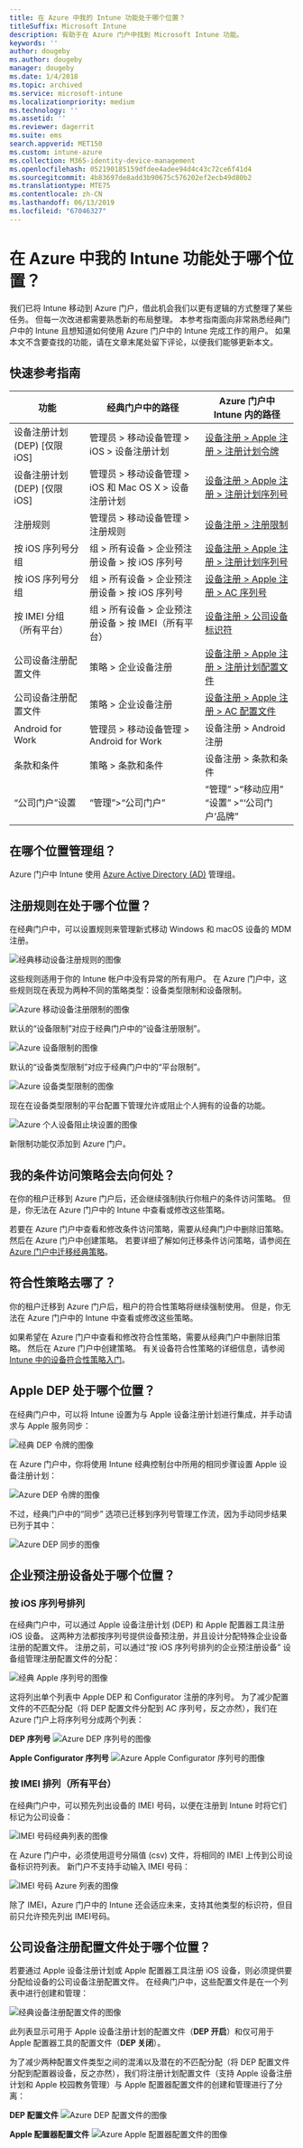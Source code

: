 ```yaml
---
title: 在 Azure 中我的 Intune 功能处于哪个位置？
titleSuffix: Microsoft Intune
description: 有助于在 Azure 门户中找到 Microsoft Intune 功能。
keywords: ''
author: dougeby
ms.author: dougeby
manager: dougeby
ms.date: 1/4/2018
ms.topic: archived
ms.service: microsoft-intune
ms.localizationpriority: medium
ms.technology: ''
ms.assetid: ''
ms.reviewer: dagerrit
ms.suite: ems
search.appverid: MET150
ms.custom: intune-azure
ms.collection: M365-identity-device-management
ms.openlocfilehash: 052190185159dfdee4adee94d4c43c72ce6f41d4
ms.sourcegitcommit: 4b83697de8add3b90675c576202ef2ecb49d80b2
ms.translationtype: MTE75
ms.contentlocale: zh-CN
ms.lasthandoff: 06/13/2019
ms.locfileid: "67046327"
---
```

# <a name="where-did-my-intune-feature-go-in-azure"></a>在 Azure 中我的 Intune 功能处于哪个位置？
我们已将 Intune 移动到 Azure 门户，借此机会我们以更有逻辑的方式整理了某些任务。 但每一次改进都需要熟悉新的布局整理。 本参考指南面向非常熟悉经典门户中的 Intune 且想知道如何使用 Azure 门户中的 Intune 完成工作的用户。 如果本文不含要查找的功能，请在文章末尾处留下评论，以便我们能够更新本文。
## <a name="quick-reference-guide"></a>快速参考指南

|功能 |经典门户中的路径|Azure 门户中 Intune 内的路径|
|------------|---------------|---------------|
|设备注册计划 (DEP) [仅限 iOS]|管理员 > 移动设备管理 > iOS > 设备注册计划|[设备注册 > Apple 注册 > 注册计划令牌](#where-did-apple-dep-go) |
|设备注册计划 (DEP) [仅限 iOS]| 管理员 > 移动设备管理 > iOS 和 Mac OS X > 设备注册计划 |[设备注册 > Apple 注册 > 注册计划序列号](#where-did-apple-dep-go) |
|注册规则 |管理员 > 移动设备管理 > 注册规则|[设备注册 > 注册限制](#where-did-enrollment-rules-go) |
|按 iOS 序列号分组 |组 > 所有设备 > 企业预注册设备 > 按 iOS 序列号|[设备注册 > Apple 注册 > 注册计划序列号](#where-did-corporate-pre-enrolled-devices-go) |
|按 iOS 序列号分组 |组 > 所有设备 > 企业预注册设备 > 按 iOS 序列号| [设备注册 > Apple 注册 > AC 序列号](#where-did-corporate-pre-enrolled-devices-go)|
|按 IMEI 分组（所有平台）| 组 > 所有设备 > 企业预注册设备 > 按 IMEI（所有平台） | [设备注册 > 公司设备标识符](#by-imei-all-platforms)|
| 公司设备注册配置文件| 策略 > 企业设备注册 | [设备注册 > Apple 注册 > 注册计划配置文件](#where-did-corporate-pre-enrolled-devices-go) |
| 公司设备注册配置文件 | 策略 > 企业设备注册 | [设备注册 > Apple 注册 > AC 配置文件](#where-did-corporate-pre-enrolled-devices-go) |
| Android for Work | 管理员 > 移动设备管理 > Android for Work | 设备注册 > Android 注册 |
| 条款和条件 | 策略 > 条款和条件 | 设备注册 > 条款和条件 |
“公司门户”设置|“管理”>“公司门户”|“管理”  >“移动应用”<br> “设置”  >“‘公司门户’品牌”


## <a name="where-do-i-manage-groups"></a>在哪个位置管理组？
Azure 门户中 Intune 使用 [Azure Active Directory (AD)](https://docs.microsoft.com/azure/active-directory/active-directory-groups-create-azure-portal) 管理组。

## <a name="where-did-enrollment-rules-go"></a>注册规则在处于哪个位置？
在经典门户中，可以设置规则来管理新式移动 Windows 和 macOS 设备的 MDM 注册。

![经典移动设备注册规则的图像](./media/01-classic-rules.png)

这些规则适用于你的 Intune 帐户中没有异常的所有用户。 在 Azure 门户中，这些规则现在表现为两种不同的策略类型：设备类型限制和设备限制。

![Azure 移动设备注册限制的图像](./media/02-azure-enroll-restrictions.png)

默认的“设备限制”对应于经典门户中的“设备注册限制”。

![Azure 设备限制的图像](./media/03-azure-device-limit.png)

默认的“设备类型限制”对应于经典门户中的“平台限制”。

![Azure 设备类型限制的图像](./media/04-azure-platform-restrictions.png)

现在在设备类型限制的平台配置下管理允许或阻止个人拥有的设备的功能。

![Azure 个人设备阻止块设置的图像](./media/05-azure-personal-block.png)

新限制功能仅添加到 Azure 门户。

## <a name="where-did-my-conditional-access-policies-go"></a>我的条件访问策略会去向何处？
在你的租户迁移到 Azure 门户后，还会继续强制执行你租户的条件访问策略。 但是，你无法在 Azure 门户中的 Intune 中查看或修改这些策略。

若要在 Azure 门户中查看和修改条件访问策略，需要从经典门户中删除旧策略。 然后在 Azure 门户中创建策略。 若要详细了解如何迁移条件访问策略，请参阅[在 Azure 门户中迁移经典策略](https://docs.microsoft.com/azure/active-directory/active-directory-conditional-access-migration)。 

## <a name="where-did-my-compliance-policies-go"></a>符合性策略去哪了？
你的租户迁移到 Azure 门户后，租户的符合性策略将继续强制使用。 但是，你无法在 Azure 门户中的 Intune 中查看或修改这些策略。

如果希望在 Azure 门户中查看和修改符合性策略，需要从经典门户中删除旧策略。 然后在 Azure 门户中创建策略。 有关设备符合性策略的详细信息，请参阅 [Intune 中的设备符合性策略入门](https://docs.microsoft.com/intune/device-compliance-get-started)。 

## <a name="where-did-apple-dep-go"></a>Apple DEP 处于哪个位置？
在经典门户中，可以将 Intune 设置为与 Apple 设备注册计划进行集成，并手动请求与 Apple 服务同步：

![经典 DEP 令牌的图像](./media/06-classic-dep-token.png)

在 Azure 门户中，你将使用 Intune 经典控制台中所用的相同步骤设置 Apple 设备注册计划：

![Azure DEP 令牌的图像](./media/07-azure-dep-token.png)

不过，经典门户中的“同步”  选项已迁移到序列号管理工作流，因为手动同步结果已列于其中：

![Azure DEP 同步的图像](./media/08-azure-dep-sync.png)

## <a name="where-did-corporate-pre-enrolled-devices-go"></a>企业预注册设备处于哪个位置？
### <a name="by-ios-serial-number"></a>按 iOS 序列号排列
在经典门户中，可以通过 Apple 设备注册计划 (DEP) 和 Apple 配置器工具注册 iOS 设备。 这两种方法都按序列号提供设备预注册，并且设计分配特殊企业设备注册的配置文件。 注册之前，可以通过“按 iOS 序列号排列的企业预注册设备”  设备组管理注册配置文件的分配：

![经典 Apple 序列号的图像](./media/09-classic-apple-serials.png)

这将列出单个列表中 Apple DEP 和 Configurator 注册的序列号。 为了减少配置文件的不匹配分配（将 DEP 配置文件分配到 AC 序列号，反之亦然），我们在 Azure 门户上将序列号分成两个列表：

**DEP 序列号**
![Azure DEP 序列号的图像](./media/10-azure-dep-serials.png)

**Apple Configurator 序列号**
![Azure Apple Configurator 序列号的图像](./media/11-azure-ac-serials.png)

### <a name="by-imei-all-platforms"></a>按 IMEI 排列（所有平台）

在经典门户中，可以预先列出设备的 IMEI 号码，以便在注册到 Intune 时将它们标记为公司设备：

![IMEI 号码经典列表的图像](./media/12-classic-corp-imei.png)

在 Azure 门户中，必须使用逗号分隔值 (csv) 文件，将相同的 IMEI 上传到公司设备标识符列表。 新门户不支持手动输入 IMEI 号码：

![IMEI 号码 Azure 列表的图像](./media/13-azure-corp-imei.png)

除了 IMEI，Azure 门户中的 Intune 还会适应未来，支持其他类型的标识符，但目前只允许预先列出 IMEI号码。

## <a name="where-did-corporate-device-enrollment-profiles-go"></a>公司设备注册配置文件处于哪个位置？
若要通过 Apple 设备注册计划或 Apple 配置器工具注册 iOS 设备，则必须提供要分配给设备的公司设备注册配置文件。 在经典门户中，这些配置文件是在一个列表中进行创建和管理：

![经典设备注册配置文件的图像](./media/14-classic-corp-profiles.png)

此列表显示可用于 Apple 设备注册计划的配置文件（**DEP 开启**）和仅可用于 Apple 配置器工具的配置文件（**DEP 关闭**）。

为了减少两种配置文件类型之间的混淆以及潜在的不匹配分配（将 DEP 配置文件分配到配置器设备，反之亦然），我们将注册计划配置文件（支持 Apple 设备注册计划和 Apple 校园教务管理）与 Apple 配置器配置文件的创建和管理进行了分离：

**DEP 配置文件**
![Azure DEP 配置文件的图像](./media/15-azure-dep-profiles.png)

**Apple 配置器配置文件**
![Azure Apple 配置器配置文件的图像](./media/16-azure-ac-profiles.png)
